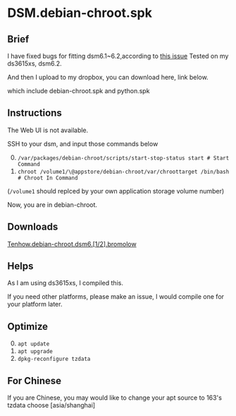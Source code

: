 # DSM.debian-chroot.spk
## Brief
I have fixed bugs for fitting dsm6.1~6.2,according to [this issue](https://github.com/SynoCommunity/spksrc/issues/1910)
Tested on my ds3615xs, dsm6.2.

And then I upload to my dropbox, you can download here, link below.

which include debian-chroot.spk and python.spk

## Instructions
The Web UI is not available.

SSH to your dsm, and input those commands below

0. `/var/packages/debian-chroot/scripts/start-stop-status start # Start Command`
1. `chroot /volume1/\@appstore/debian-chroot/var/chroottarget /bin/bash # Chroot In Command` 

(`/volume1` should replced by your own application storage volume number)

Now, you are in debian-chroot.

## Downloads
[Tenhow.debian-chroot.dsm6.[1/2].bromolow](https://www.dropbox.com/s/r4udr737knvv3jo/tenhow.debian-chroot.dsm6.%5B1%3A2%5D.bromolow.zip?dl=0)

## Helps
As I am using ds3615xs, I compiled this.

If you need other platforms, please make an issue, I would compile one for your platform later.

## Optimize
0. `apt update`
0. `apt upgrade`
0. `dpkg-reconfigure tzdata`



## For Chinese
If you are Chinese, you may would like to change your apt source to 163's
tzdata choose [asia/shanghai]

